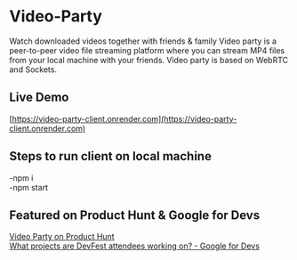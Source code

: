 # Video-Party
Watch downloaded videos together with friends & family
Video party is a peer-to-peer video file streaming platform where you can stream MP4 files from your local machine with your friends. Video party is based on WebRTC and Sockets.

## Live Demo

[https://video-party-client.onrender.com](https://video-party-client.onrender.com)

## Steps to run client on local machine

-npm i  
-npm start  

## Featured on Product Hunt & Google for Devs

[Video Party on Product Hunt](https://www.producthunt.com/posts/video-party)  
[What projects are DevFest attendees working on? - Google for Devs](https://www.instagram.com/reel/C2yY7okvvdW/)
